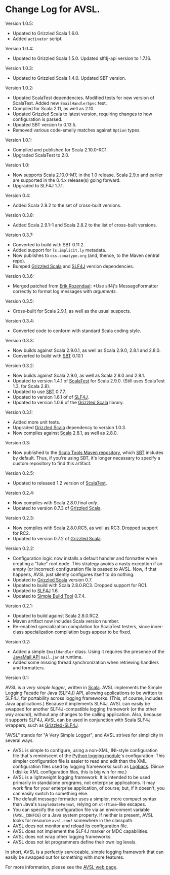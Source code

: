# Change Log for AVSL.

Version 1.0.5:

* Updated to Grizzled Scala 1.6.0.
* Added `activator` script.

Version 1.0.4:

* Updated to Grizzled Scala 1.5.0. Updated slf4j-api version to 1.7.16.

Version 1.0.3:

* Updated to Grizzled Scala 1.4.0. Updated SBT version.

Version 1.0.2:

* Updated ScalaTest dependencies. Modified tests for new version of
  ScalaTest. Added new `EmailHandlerSpec` test.
* Compiled for Scala 2.11, as well as 2.10.
* Updated Grizzled Scala to latest version, requiring changes to how
  configuration is parsed.
* Updated SBT version to 0.13.5.
* Removed various code-smelly matches against `Option` types.

Version 1.0.1:

* Compiled and published for Scala 2.10.0-RC1.
* Upgraded ScalaTest to 2.0.

Version 1.0:

* Now supports Scala 2.10.0-M7, in the 1.0 release. Scala 2.9.x and
  earlier are supported in the 0.4.x release(s) going forward.
* Upgraded to SLF4J 1.7.1.

Version 0.4:

* Added Scala 2.9.2 to the set of cross-built versions.

Version 0.3.8:

* Added Scala 2.9.1-1 and Scala 2.8.2 to the list of cross-built versions.

Version 0.3.7:

* Converted to build with SBT 0.11.2.
* Added support for `ls.implicit.ly` metadata.
* Now publishes to `oss.sonatype.org` (and, thence, to the Maven central repo).
* Bumped [Grizzled Scala][] and [SLF4J][] version dependencies.

Version 0.3.6:

* Merged patched from [Erik Rozendaal](https://github.com/erikrozendaal):
  *Use slf4j's MessageFormatter correctly to format log messages with
  *arguments*.

Version 0.3.5:

* Cross-built for Scala 2.9.1, as well as the usual suspects.

Version 0.3.4:

* Converted code to conform with standard Scala coding style.

Version 0.3.3:

* Now builds against Scala 2.9.0.1, as well as Scala 2.9.0, 2.8.1 and 2.8.0.
* Converted to build with [SBT][] 0.10.1

Version 0.3.2:

* Now builds against Scala 2.9.0, as well as Scala 2.8.0 and 2.8.1.
* Updated to version 1.4.1 of [ScalaTest][] for Scala 2.9.0. (Still uses
  ScalaTest 1.3, for Scala 2.8).
* Updated to use [SBT][] 0.7.7.
* Updated to version 1.6.1 of of [SLF4J][].
* Updated to version 1.0.6 of the [Grizzled Scala][] library.

[ScalaTest]: http://www.scalatest.org/
[SBT]: http://code.google.com/p/simple-build-tool/
[SLF4J]: http://www.slf4j.org/
[Grizzled Scala]: http://software.clapper.org/grizzled-scala/

Version 0.3.1:

* Added more unit tests.
* Upgraded [Grizzled Scala][] dependency to version 1.0.3.
* Now compiles against [Scala][] 2.8.1, as well as 2.8.0.

[Grizzled Scala]: http://bmc.github.com/grizzled-scala/
[Scala]: http://www.scala-lang.org/



Version 0.3:

* Now published to the [Scala Tools Maven repository][], which [SBT][]
  includes by default. Thus, if you're using SBT, it's longer necessary to
  specify a custom repository to find this artifact.

[Scala Tools Maven repository]: http://www.scala-tools.org/repo-releases/
[SBT]: http://code.google.com/p/simple-build-tool/

Version 0.2.5:

* Updated to released 1.2 version of [ScalaTest][].

[ScalaTest]: http://scalatest.org/

Version 0.2.4:

* Now compiles with Scala 2.8.0.final *only*.
* Updated to version 0.7.3 of [Grizzled Scala][].

[Grizzled Scala]: http://bmc.github.com/grizzled-scala/

Version 0.2.3:

* Now compiles with Scala 2.8.0.RC5, as well as RC3. Dropped support for RC2.
* Updated to version 0.7.2 of [Grizzled Scala][].

[Grizzled Scala]: http://bmc.github.com/grizzled-scala/

Version 0.2.2:

* Configuration logic now installs a default handler and formatter when
  creating a "fake" root node. This strategy avoids a nasty exception if
  an empty (or incorrect) configuration file is passed to AVSL. Now, if
  that happens, AVSL just silently configures itself to do nothing.
* Updated to [Grizzled Scala][] version 0.7.
* Updated to build with Scala 2.8.0.RC3. Dropped support for RC1.
* Updated to [SLF4J][] 1.6.
* Updated to [Simple Build Tool][] 0.7.4.

[SLF4J]: http://slf4j.org/
[Simple Build Tool]: http://code.google.com/p/simple-build-tool
[Grizzled Scala]: http://bmc.github.com/grizzled-scala/

Version 0.2.1:

* Updated to build against Scala 2.8.0.RC2.
* Maven artifact now includes Scala version number.
* Re-enabled specialization compilation for ScalaTest testers, since
  inner-class specialization compilation bugs appear to be fixed.

Version 0.2:

* Added a simple `EmailHandler` class. Using it requires the presence of
  the [JavaMail API][] `mail.jar` at runtime.
* Added some missing thread synchronization when retrieving handlers and
  formatters.

[JavaMail API]: http://java.sun.com/products/javamail/

Version 0.1:

AVSL is *a very simple logger*, written in [Scala][]. AVSL implements the
Simple Logging Facade for Java ([SLF4J][]) API, allowing applications to be
written to SLF4J, for portability across logging frameworks. (This, of
course, includes Java applications.) Because it implements SLF4J, AVSL can
easily be swapped for another SLF4J-compatible logging framework (or the
other way around), without any changes to the calling application. Also,
because it supports SLF4J, AVSL can be used in conjunction with Scala SLF4J
wrappers, such as [Grizzled-SLF4J][].

"AVSL" stands for "A Very Simple Logger", and AVSL strives for simplicity
in several ways.

* AVSL is simple to configure, using a non-XML, INI-style configuration
  file that's reminiscent of the [Python logging module][]'s configuration.
  This simpler configuration file is easier to read and edit than the XML
  configuration files used by logging frameworks such as [Logback][].
  (Since I dislike XML configuration files, this is big win for me.)
* AVSL is a lightweight logging framework. It is intended to be used
  primarily in standalone programs, not enterprise applications. It may
  work fine for your enterprise application, of course; but, if it doesn't,
  you can easily switch to something else.
* The default message formatter uses a simpler, more compact syntax than
  Java's `SimpleDateFormat`, relying on `strftime`-like escapes.
* You can specify the configuration file via an environment variable
  (`AVSL_CONFIG`) or a Java system property. If neither is present, AVSL
  looks for resource `avsl.conf` somewhere in the classpath.
* AVSL does not monitor and reload its configuration file.
* AVSL does not implement the SLF4J marker or MDC capabilities.
* AVSL does not wrap other logging frameworks.
* AVSL does not let programmers define their own log levels.

In short, AVSL is a perfectly serviceable, simple logging framework that can
easily be swapped out for something with more features.

For more information, please see the [AVSL web page][].

[Logback]: http://logback.qos.ch/
[Scala]: http://www.scala-lang.org/
[AVSL web page]: http://bmc.github.com/avsl/
[Brian M. Clapper]: mailto:bmc@clapper.org
[SLF4J]: http://slf4j.org/
[Python logging module]: http://docs.python.org/library/logging.html
[Grizzled-SLF4J]: http://bmc.github.com/grizzled-slf4j/
